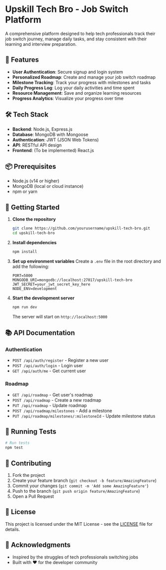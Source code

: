 # Upskill Tech Bro - Job Switch Platform

A comprehensive platform designed to help tech professionals track their job switch journey, manage daily tasks, and stay consistent with their learning and interview preparation.

## 🚀 Features

- **User Authentication**: Secure signup and login system
- **Personalized Roadmap**: Create and manage your job switch roadmap
- **Milestone Tracking**: Track your progress with milestones and tasks
- **Daily Progress Log**: Log your daily activities and time spent
- **Resource Management**: Save and organize learning resources
- **Progress Analytics**: Visualize your progress over time

## 🛠️ Tech Stack

- **Backend**: Node.js, Express.js
- **Database**: MongoDB with Mongoose
- **Authentication**: JWT (JSON Web Tokens)
- **API**: RESTful API design
- **Frontend**: (To be implemented) React.js

## 📦 Prerequisites

- Node.js (v14 or higher)
- MongoDB (local or cloud instance)
- npm or yarn

## 🚀 Getting Started

1. **Clone the repository**
   ```bash
   git clone https://github.com/yourusername/upskill-tech-bro.git
   cd upskill-tech-bro
   ```

2. **Install dependencies**
   ```bash
   npm install
   ```

3. **Set up environment variables**
   Create a `.env` file in the root directory and add the following:
   ```
   PORT=5000
   MONGODB_URI=mongodb://localhost:27017/upskill-tech-bro
   JWT_SECRET=your_jwt_secret_key_here
   NODE_ENV=development
   ```

4. **Start the development server**
   ```bash
   npm run dev
   ```
   The server will start on `http://localhost:5000`

## 📚 API Documentation

### Authentication

- `POST /api/auth/register` - Register a new user
- `POST /api/auth/login` - Login user
- `GET /api/auth/me` - Get current user

### Roadmap

- `GET /api/roadmap` - Get user's roadmap
- `POST /api/roadmap` - Create a new roadmap
- `PUT /api/roadmap` - Update roadmap
- `POST /api/roadmap/milestones` - Add a milestone
- `PUT /api/roadmap/milestones/:milestoneId` - Update milestone status

## 🧪 Running Tests

```bash
# Run tests
npm test
```

## 🤝 Contributing

1. Fork the project
2. Create your feature branch (`git checkout -b feature/AmazingFeature`)
3. Commit your changes (`git commit -m 'Add some AmazingFeature'`)
4. Push to the branch (`git push origin feature/AmazingFeature`)
5. Open a Pull Request

## 📄 License

This project is licensed under the MIT License - see the [LICENSE](LICENSE) file for details.

## 🙏 Acknowledgments

- Inspired by the struggles of tech professionals switching jobs
- Built with ❤️ for the developer community
